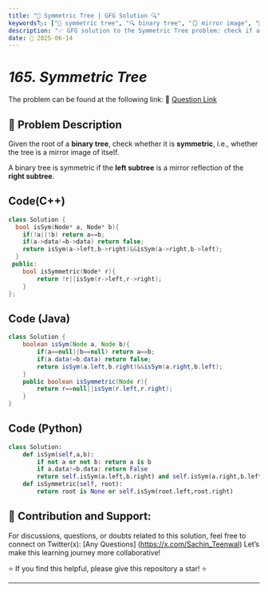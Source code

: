 ```yaml
---
title: "🌳 Symmetric Tree | GFG Solution 🔍"
keywords🏷️: ["🌳 symmetric tree", "🔍 binary tree", "🪞 mirror image", "🌿 tree traversal", "📘 GFG", "🏁 competitive programming", "📚 DSA"]
description: "✅ GFG solution to the Symmetric Tree problem: check if a binary tree is symmetric using recursive mirror comparison. 🚀"
date: 📅 2025-06-14
---
```


# *165. Symmetric Tree*

The problem can be found at the following link: 🔗 [Question Link](https://www.geeksforgeeks.org/problems/symmetric-tree/1)

## **🧩 Problem Description**

Given the root of a **binary tree**, check whether it is **symmetric**, i.e., whether the tree is a mirror image of itself.

A binary tree is symmetric if the **left subtree** is a mirror reflection of the **right subtree**.


## Code(C++)
```cpp
class Solution {
  bool isSym(Node* a, Node* b){
    if(!a||!b) return a==b;
    if(a->data!=b->data) return false;
    return isSym(a->left,b->right)&&isSym(a->right,b->left);
  }
 public:
    bool isSymmetric(Node* r){
        return !r||isSym(r->left,r->right);
    }
};
```

## Code (Java)

```java
class Solution {
    boolean isSym(Node a, Node b){
        if(a==null||b==null) return a==b;
        if(a.data!=b.data) return false;
        return isSym(a.left,b.right)&&isSym(a.right,b.left);
    }
    public boolean isSymmetric(Node r){
        return r==null||isSym(r.left,r.right);
    }
}
```

## Code (Python)

```python
class Solution:
    def isSym(self,a,b):
        if not a or not b: return a is b
        if a.data!=b.data: return False
        return self.isSym(a.left,b.right) and self.isSym(a.right,b.left)
    def isSymmetric(self, root):
        return root is None or self.isSym(root.left,root.right)
```



## 🎯 **Contribution and Support:**

For discussions, questions, or doubts related to this solution, feel free to connect on Twitter(x): [Any Questions] (https://x.com/Sachin_Teenwal) Let’s make this learning journey more collaborative!

⭐ If you find this helpful, please give this repository a star! ⭐

---

